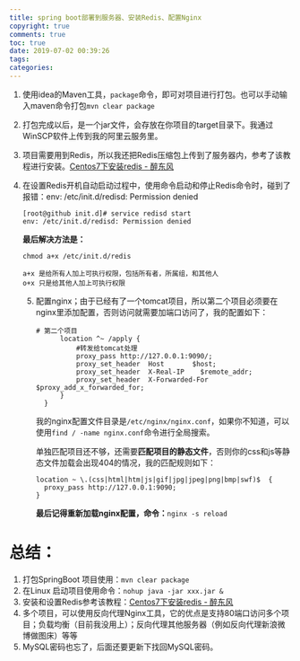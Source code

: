 ```yaml
---
title: spring boot部署到服务器、安装Redis、配置Nginx
copyright: true
comments: true
toc: true
date: 2019-07-02 00:39:26
tags:
categories:
---
```


1. 使用idea的Maven工具，`package`命令，即可对项目进行打包。也可以手动输入maven命令打包`mvn clear package`

2. 打包完成以后，是一个jar文件，会存放在你项目的target目录下。我通过WinSCP软件上传到我的阿里云服务里。

3. 项目需要用到Redis，所以我还把Redis压缩包上传到了服务器内，参考了该教程进行安装。[Centos7下安装redis - 醉东风](https://www.cnblogs.com/zuidongfeng/p/8032505.html)

4. 在设置Redis开机自动启动过程中，使用命令启动和停止Redis命令时，碰到了报错：env: /etc/init.d/redisd: Permission denied

   ```shell
   [root@github init.d]# service redisd start
   env: /etc/init.d/redisd: Permission denied
   ```

   **最后解决方法是：**

   ```shell
   chmod a+x /etc/init.d/redis
   
   a+x 是给所有人加上可执行权限，包括所有者，所属组，和其他人
   o+x 只是给其他人加上可执行权限
   ```

   5. 配置nginx；由于已经有了一个tomcat项目，所以第二个项目必须要在nginx里添加配置，否则访问就需要加端口访问了，我的配置如下：

      ```shell
      # 第二个项目
      		location ^~ /apply {
      			#转发给tomcat处理
      			proxy_pass http://127.0.0.1:9090/;
      			proxy_set_header  Host       $host;
      			proxy_set_header  X-Real-IP    $remote_addr;
      			proxy_set_header  X-Forwarded-For $proxy_add_x_forwarded_for;
      		}		
      	}
      ```

      我的nginx配置文件目录是`/etc/nginx/nginx.conf`，如果你不知道，可以使用`find / -name nginx.conf`命令进行全局搜索。

      单独匹配项目还不够，还需要**匹配项目的静态文件**，否则你的css和js等静态文件加载会出现404的情况，我的匹配规则如下：

      ```shell
      location ~ \.(css|html|htm|js|gif|jpg|jpeg|png|bmp|swf)$  { 
      	proxy_pass http://127.0.0.1:9090; 
      } 
      ```

      **最后记得重新加载nginx配置，命令：**`nginx -s reload`




# 总结：

1. 打包SpringBoot 项目使用：`mvn clear package`
2. 在Linux 启动项目使用命令：` nohup java -jar xxx.jar & `
3. 安装和设置Redis参考该教程：[Centos7下安装redis - 醉东风](https://www.cnblogs.com/zuidongfeng/p/8032505.html)
4. 多个项目，可以使用反向代理Nginx工具，它的优点是支持80端口访问多个项目；负载均衡（目前我没用上）；反向代理其他服务器（例如反向代理新浪微博做图床）等等
5. MySQL密码也忘了，后面还要更新下找回MySQL密码。

